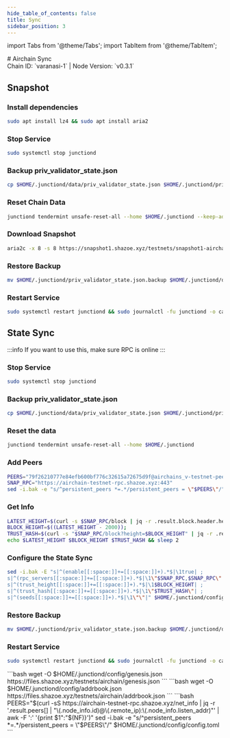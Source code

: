```yaml
---
hide_table_of_contents: false
title: Sync
sidebar_position: 3
---
```


import Tabs from '@theme/Tabs';
import TabItem from '@theme/TabItem';

<div className="h1-with-icon icon-airchain">
# Airchain Sync
</div>
<span className="sub-lines"> 
Chain ID: `varanasi-1` | Node Version: `v0.3.1`
</span>

<Tabs>
  <TabItem value="snapshot" label="Snapshot" default>

## Snapshot

### Install dependencies

```bash
sudo apt install lz4 && sudo apt install aria2
```

### Stop Service

```bash
sudo systemctl stop junctiond
```

### Backup priv_validator_state.json

```bash
cp $HOME/.junctiond/data/priv_validator_state.json $HOME/.junctiond/priv_validator_state.json.backup
```

### Reset Chain Data

```bash
junctiond tendermint unsafe-reset-all --home $HOME/.junctiond --keep-addr-book
```

### Download Snapshot

```bash
aria2c -x 8 -s 8 https://snapshot1.shazoe.xyz/testnets/snapshot1-airchain.tar.lz4 && lz4 -c -d snapshot1-airchain.tar.lz4 | tar -x -C $HOME/.junction && rm snapshot1-airchain.tar.lz4
```

### Restore Backup

```bash
mv $HOME/.junctiond/priv_validator_state.json.backup $HOME/.junctiond/data/priv_validator_state.json
```

### Restart Service

```bash
sudo systemctl restart junctiond && sudo journalctl -fu junctiond -o cat
```

  </TabItem>
  <TabItem value="statesync" label="StateSync">

## State Sync

:::info
If you want to use this, make sure RPC is online
:::

### Stop Service

```bash
sudo systemctl stop junctiond
```

### Backup priv_validator_state.json

```bash
cp $HOME/.junctiond/data/priv_validator_state.json $HOME/.junctiond/priv_validator_state.json.backup
```

### Reset the data

```bash
junctiond tendermint unsafe-reset-all --home $HOME/.junctiond
```

### Add Peers

```bash
PEERS="79f26210777e84efb600bf776c32615a72675d9f@airchains_v-testnet-peer.itrocket.net:19656,4eff6ecc2323811d18c7e06319b2d8bbf58590d1@65.108.233.73:19656,847ffe6f885e4dd3ea97e5d558ee1bca1cc3fe9d@213.136.91.3:19656,8c229309660496e71b8a9d1edee46a18693b8e70@65.109.111.234:19656,0b4e78189c9148dda5b1b98c6e46b764337558a3@91.227.33.18:19656,4aaa6f76a1009feccffa90e8a00dd6343ca9b01f@152.53.49.146:19656,b57745eecc8c9638a3599c81f82dd69720df0ed8@94.130.164.82:26756,a635451ced8f49cd034c97aee978f176734abf56@100.42.177.205:26656,f84b41b95e828ee915aea19dd656cca7d39cf47b@37.17.244.207:33656,1d7a1809b616ce2437a5978bebbfcefec4bc3aa0@193.34.212.80:60656,ca0a4b67fd6ffd6a70ea8d0e3c8d284de0f8222f@37.27.132.57:19656"
SNAP_RPC="https://airchain-testnet-rpc.shazoe.xyz:443"
sed -i.bak -e "s/^persistent_peers *=.*/persistent_peers = \"$PEERS\"/" $HOME/.junctiond/config/config.toml
```

### Get Info

```bash
LATEST_HEIGHT=$(curl -s $SNAP_RPC/block | jq -r .result.block.header.height);
BLOCK_HEIGHT=$((LATEST_HEIGHT - 2000));
TRUST_HASH=$(curl -s "$SNAP_RPC/block?height=$BLOCK_HEIGHT" | jq -r .result.block_id.hash)
echo $LATEST_HEIGHT $BLOCK_HEIGHT $TRUST_HASH && sleep 2
```

### Configure the State Sync

```bash
sed -i.bak -E "s|^(enable[[:space:]]+=[[:space:]]+).*$|\1true| ;
s|^(rpc_servers[[:space:]]+=[[:space:]]+).*$|\1\"$SNAP_RPC,$SNAP_RPC\"| ;
s|^(trust_height[[:space:]]+=[[:space:]]+).*$|\1$BLOCK_HEIGHT| ;
s|^(trust_hash[[:space:]]+=[[:space:]]+).*$|\1\"$TRUST_HASH\"| ;
s|^(seeds[[:space:]]+=[[:space:]]+).*$|\1\"\"|" $HOME/.junctiond/config/config.toml
```

### Restore Backup

```bash
mv $HOME/.junctiond/priv_validator_state.json.backup $HOME/.junctiond/data/priv_validator_state.json
```

### Restart Service

```bash
sudo systemctl restart junctiond && sudo journalctl -fu junctiond -o cat
```

</TabItem>
<TabItem value="genesis" label="Genesis">
```bash
wget -O $HOME/.junctiond/config/genesis.json https://files.shazoe.xyz/testnets/airchain/genesis.json
```
</TabItem>
<TabItem value="Addrbook" label="Addrbook">
```bash
wget -O $HOME/.junctiond/config/addrbook.json https://files.shazoe.xyz/testnets/airchain/addrbook.json
```
</TabItem>
<TabItem value="peers" label="Peers">
```bash
PEERS="$(curl -sS https://airchain-testnet-rpc.shazoe.xyz/net_info | jq -r '.result.peers[] | "\(.node_info.id)@\(.remote_ip):\(.node_info.listen_addr)"' | awk -F ':' '{print $1":"$(NF)}')"
sed -i.bak -e "s/^persistent_peers *=.*/persistent_peers = \"$PEERS\"/" $HOME/.junctiond/config/config.toml
```
</TabItem>
</Tabs>
